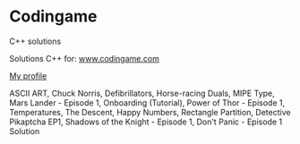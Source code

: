 # Codingame
C++ solutions

Solutions C++ for: www.codingame.com

[My profile](https://www.codingame.com/profile/cf340d438dd53608e3579e948be703d88060073)

ASCII ART, Chuck Norris, Defibrillators, Horse-racing Duals, MIPE Type, Mars Lander - Episode 1, Onboarding (Tutorial), Power of Thor - Episode 1, Temperatures, The Descent, Happy Numbers, Rectangle Partition, Detective Pikaptcha EP1, Shadows of the Knight - Episode 1,  Don't Panic - Episode 1 Solution

